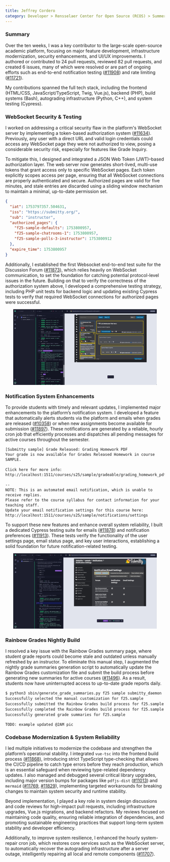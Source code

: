 ```yaml
---
title: Jeffrey Cordero
category: Developer > Rensselaer Center for Open Source (RCOS) > Summer 2025
---
```


### Summary

Over the ten weeks, I was a key contributor to the large-scale open-source academic platform, focusing on major feature development, infrastructure modernization, security enhancements, and UI/UX improvements. I authored or contributed to 24 pull requests, reviewed 82 pull requests, and created 6 issues, many of which were resolved or are part of ongoing efforts such as end-to-end notification testing ([#11908](https://github.com/Submitty/Submitty/issues/11908)) and rate limiting ([#11721](https://github.com/Submitty/Submitty/issues/11721)).

My contributions spanned the full tech stack, including the frontend (HTML/CSS, JavaScript/TypeScript, Twig, Vue.js), backend (PHP), build systems (Bash), autograding infrastructure (Python, C++), and system testing (Cypress).

### WebSocket Security & Testing

I worked on addressing a critical security flaw in the platform's WebSocket server by implementing a token-based authorization system ([#11634](https://github.com/Submitty/Submitty/pull/11634)). Previously, any user with a direct URL and valid login credentials could access any WebSocket page they were not authorized to view, posing a considerable security risk, especially for features like Grade Inquiry.

To mitigate this, I designed and integrated a JSON Web Token (JWT)–based authorization layer. The web server now generates short-lived, multi-use tokens that grant access only to specific WebSocket pages. Each token explicitly scopes access per page, ensuring that all WebSocket connections are properly authenticated and secure. Authorized pages are valid for five minutes, and stale entries are discarded using a sliding window mechanism to maintain a minimal, up-to-date permission set.

```json
{
  "iat": 1753797357.504631,
  "iss": "https://submitty.org/",
  "sub": "instructor",
  "authorized_pages": {
    "f25-sample-defaults": 1753800957,
    "f25-sample-chatrooms-1": 1753800957,
    "f25-sample-polls-3-instructor": 1753800912
  },
  "expire_time": 1753800957
}
```

Additionally, I established the first Websocket end-to-end test suite for the Discussion Forum ([#11873](https://github.com/Submitty/Submitty/pull/11873)), which relies heavily on WebSocket communication, to set the foundation for catching potential protocol-level issues in the future. Building on that to verify the correctness of the authorization system above, I developed a comprehensive testing strategy, including PHP unit tests for backend logic and updating existing Cypress tests to verify that required WebSocket connections for authorized pages were successful.

<div style="text-align: center; max-width: 90%; margin: auto;">
  <img src="../../../images/RCOS_report/2025_Jeffrey_Cordero/cypress-websocket-testing-example.png" alt="Cypress WebSocket Testing" />
</div>


### Notification System Enhancements

To provide students with timely and relevant updates, I implemented major enhancements to the platform’s notification system. I developed a feature that automatically alerts students via the platform and emails when grades are released ([#10358](https://github.com/Submitty/Submitty/pull/10358)) or when new assignments become available for submission ([#11897](https://github.com/Submitty/Submitty/pull/11897)). These notifications are generated by a reliable, hourly cron job that efficiently processes and dispatches all pending messages for active courses throughout the semester.

```
[Submitty sample] Grade Released: Grading Homework PDF
Your grade is now available for Grades Released Homework in course
SAMPLE.

Click here for more info: http://localhost:1511/courses/s25/sample/gradeable/grading_homework_pdf

--
NOTE: This is an automated email notification, which is unable to receive replies.
Please refer to the course syllabus for contact information for your teaching staff.
Update your email notification settings for this course here: http://localhost:1511/courses/s25/sample/notifications/settings
```

To support these new features and enhance overall system reliability, I built a dedicated Cypress testing suite for emails  ([#11878](https://github.com/Submitty/Submitty/pull/11878)) and notification preferences ([#11913](https://github.com/Submitty/Submitty/pull/11913)). These tests verify the functionality of the user settings page, email status page, and key user interactions, establishing a solid foundation for future notification-related testing.

<div style="text-align: center; max-width: 90%; margin: auto;">
  <img src="../../../images/RCOS_report/2025_Jeffrey_Cordero/cypress-notifications-testing-example.png" alt="Cypress Notification Testing" />
</div>

### Rainbow Grades Nightly Build

I resolved a key issue with the Rainbow Grades summary page, where student grade reports could become stale and outdated unless manually refreshed by an instructor. To eliminate this manual step, I augmented the nightly grade summaries generation script to automatically update the Rainbow Grades customization file and submit the build process before generating new summaries for active courses ([#11496](https://github.com/Submitty/Submitty/pull/11496)). As a result, students now have uninterrupted access to up-to-date grade reports daily.

```bash
$ python3 sbin/generate_grade_summaries.py f25 sample submitty_daemon
Successfully selected the manual customization for f25.sample
Successfully submitted the Rainbow Grades build process for f25.sample
Successfully completed the Rainbow Grades build process for f25.sample - {'status': 'success', 'data': '...'}
Successfully generated grade summaries for f25.sample
```

```
TODO: example updated @2AM pic
```


### Codebase Modernization & System Reliability

I led multiple initiatives to modernize the codebase and strengthen the platform’s operational stability. I integrated `vue-tsc` into the frontend build process ([#11868](https://github.com/Submitty/Submitty/pull/11868)), introducing strict TypeScript type-checking that allows the CI/CD pipeline to catch type errors before they reach production, which is an essential safeguard when reviewing type-related dependency updates. I also managed and debugged several critical library upgrades, including major version bumps for packages like `pdfjs-dist` ([#11013](https://github.com/Submitty/Submitty/pull/11013)) and `mermaid` ([#11769](https://github.com/Submitty/Submitty/pull/11769), [#11829](https://github.com/Submitty/Submitty/pull/11829)), implementing targeted workarounds for breaking changes to maintain system security and runtime stability.

Beyond implementation, I played a key role in system design discussions and code reviews for high-impact pull requests, including infrastructure upgrades, Vue.js migrations, and backend refactors. My reviews focused on maintaining code quality, ensuring reliable integration of dependencies, and promoting sustainable engineering practices that support long-term system stability and developer efficiency.

Additionally, to improve system resilience, I enhanced the hourly system-repair cron job, which restores core services such as the WebSocket server, to automatically recover the autograding infrastructure after a server outage, intelligently repairing all local and remote components ([#11707](https://github.com/Submitty/Submitty/pull/11707)).
